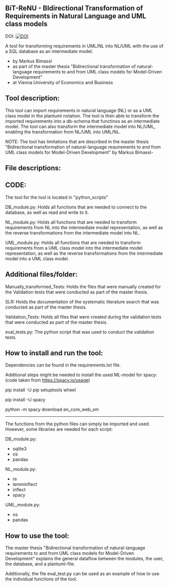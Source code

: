 BiT-ReNU - BIdirectional Transformation of Requirements in Natural Language and UML class models
----------------------------------------------------------------------------------------------------
DOI: [![DOI](https://zenodo.org/badge/606422705.svg)](https://zenodo.org/badge/latestdoi/606422705)


A tool for transforming requirements in UML/NL into NL/UML with the use of a SQL database as an intermediate model.


- by Markus Bimassl
- as part of the master thesis "Bidirectional transformation of natural-language requirements to and from UML class models for Model-Driven Development"
- at Vienna University of Economics and Business




Tool description:
--------------------------------------------------------------------------------------
This tool can import requirements in natural language (NL) or as a UML class model in the plantuml notation. The tool is then able to transform the imported requirements into a db-schema that functinos as an intermediate model. The tool can also transform the intermediate model into NL/UML, enabling the transformation from NL/UML into UML/NL.

NOTE: The tool has limitations that are described in the master thesis "Bidirectional transformation of natural-language requirements to and from UML class models for Model-Driven Development" by Markus Bimassl-




File descriptions:
--------------------------------------------------------------------------------------

CODE:
----
The tool for the tool is located in "python_scripts"

DB_module.py:
Holds all functions that are needed to connect to the database, as well as read and write to it.

NL_module.py:
Holds all functions that are needed to transform requirements from NL into the intermediate model representation, as well as the reverse transformations from the intermediate model into NL.

UML_module.py:
Holds all functions that are needed to transform requirements from a UML class model into the intermediate model representation, as well as the reverse transformations from the intermediate model into a UML class model.


Additional files/folder:
-----------------------

Manually_transformed_Tests:
Holds the files that were manually created for the Validation tests that were conducted as part of the master thesis.

SLR:
Holds the documentation of the systematic literature search that was conducted as part of the master thesis.

Validation_Tests:
Holds all files that were created during the validation tests that were conducted as part of the master thesis.

eval_tests.py:
The python script that was used to conduct the validation tests.




How to install and run the tool:
--------------------------------------------------------------------------------------

Dependencies can be found in the requirements.txt file.

Additional steps might be needed to install the used ML-model for spacy:
(code taken from https://spacy.io/usage)

pip install -U pip setuptools wheel

pip install -U spacy

python -m spacy download en_core_web_sm


----------

The functions from the python files can simply be imported and used. However, some libraries are needed for each script:

DB_module.py:
- sqlite3
- os
- pandas

NL_module.py:
- re
- lemminflect
- inflect
- spacy

UML_module.py:
- os
- pandas




How to use the tool:
--------------------------------------------------------------------------------------
The master thesis "Bidirectional transformation of natural-language requirements to and from UML class models for Model-Driven Development" explains the general dataflow between the modules, the user, the database, and a plantuml-file.

Additionally, the file eval_test.py can be used as an example of how to use the individual functions of the tool.


